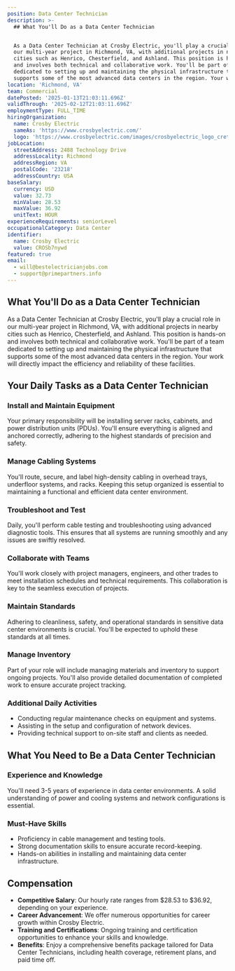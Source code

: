 ```yaml
---
position: Data Center Technician
description: >-
  ## What You'll Do as a Data Center Technician


  As a Data Center Technician at Crosby Electric, you'll play a crucial role in
  our multi-year project in Richmond, VA, with additional projects in nearby
  cities such as Henrico, Chesterfield, and Ashland. This position is hands-on
  and involves both technical and collaborative work. You'll be part of a team
  dedicated to setting up and maintaining the physical infrastructure that
  supports some of the most advanced data centers in the region. Your work ...
location: 'Richmond, VA'
team: Commercial
datePosted: '2025-01-13T21:03:11.696Z'
validThrough: '2025-02-12T21:03:11.696Z'
employmentType: FULL_TIME
hiringOrganization:
  name: Crosby Electric
  sameAs: 'https://www.crosbyelectric.com/'
  logo: 'https://www.crosbyelectric.com/images/crosbyelectric_logo_crete.png'
jobLocation:
  streetAddress: 2488 Technology Drive
  addressLocality: Richmond
  addressRegion: VA
  postalCode: '23218'
  addressCountry: USA
baseSalary:
  currency: USD
  value: 32.73
  minValue: 28.53
  maxValue: 36.92
  unitText: HOUR
experienceRequirements: seniorLevel
occupationalCategory: Data Center
identifier:
  name: Crosby Electric
  value: CROSb7nywd
featured: true
email:
  - will@bestelectricianjobs.com
  - support@primepartners.info
---
```




## What You'll Do as a Data Center Technician

As a Data Center Technician at Crosby Electric, you'll play a crucial role in our multi-year project in Richmond, VA, with additional projects in nearby cities such as Henrico, Chesterfield, and Ashland. This position is hands-on and involves both technical and collaborative work. You'll be part of a team dedicated to setting up and maintaining the physical infrastructure that supports some of the most advanced data centers in the region. Your work will directly impact the efficiency and reliability of these facilities.

## Your Daily Tasks as a Data Center Technician

### Install and Maintain Equipment

Your primary responsibility will be installing server racks, cabinets, and power distribution units (PDUs). You'll ensure everything is aligned and anchored correctly, adhering to the highest standards of precision and safety.

### Manage Cabling Systems

You'll route, secure, and label high-density cabling in overhead trays, underfloor systems, and racks. Keeping this setup organized is essential to maintaining a functional and efficient data center environment.

### Troubleshoot and Test

Daily, you'll perform cable testing and troubleshooting using advanced diagnostic tools. This ensures that all systems are running smoothly and any issues are swiftly resolved.

### Collaborate with Teams

You'll work closely with project managers, engineers, and other trades to meet installation schedules and technical requirements. This collaboration is key to the seamless execution of projects.

### Maintain Standards

Adhering to cleanliness, safety, and operational standards in sensitive data center environments is crucial. You'll be expected to uphold these standards at all times.

### Manage Inventory

Part of your role will include managing materials and inventory to support ongoing projects. You'll also provide detailed documentation of completed work to ensure accurate project tracking.

### Additional Daily Activities

- Conducting regular maintenance checks on equipment and systems.
- Assisting in the setup and configuration of network devices.
- Providing technical support to on-site staff and clients as needed.

## What You Need to Be a Data Center Technician

### Experience and Knowledge

You'll need 3-5 years of experience in data center environments. A solid understanding of power and cooling systems and network configurations is essential.

### Must-Have Skills

- Proficiency in cable management and testing tools.
- Strong documentation skills to ensure accurate record-keeping.
- Hands-on abilities in installing and maintaining data center infrastructure.

## Compensation

- **Competitive Salary**: Our hourly rate ranges from $28.53 to $36.92, depending on your experience.
- **Career Advancement**: We offer numerous opportunities for career growth within Crosby Electric.
- **Training and Certifications**: Ongoing training and certification opportunities to enhance your skills and knowledge.
- **Benefits**: Enjoy a comprehensive benefits package tailored for Data Center Technicians, including health coverage, retirement plans, and paid time off.
